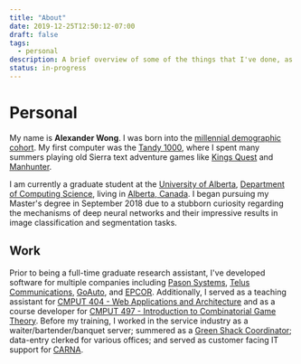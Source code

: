 ```yaml
---
title: "About"
date: 2019-12-25T12:50:12-07:00
draft: false
tags:
  - personal
description: A brief overview of some of the things that I've done, as well as my online presence.
status: in-progress
---
```


# Personal

My name is **Alexander Wong**.
I was born into the [millennial demographic cohort](https://en.wikipedia.org/wiki/Millennials).
My first computer was the [Tandy 1000](https://en.wikipedia.org/wiki/Tandy_1000), where I spent many summers playing old Sierra text adventure games like [Kings Quest](https://www.gog.com/game/kings_quest_1_2_3) and [Manhunter](https://www.mobygames.com/game/manhunter-new-york).

I am currently a graduate student at the [University of Alberta](https://www.ualberta.ca/), [Department of Computing Science](https://www.ualberta.ca/computing-science), living in [Alberta, Canada](https://www.alberta.ca/index.aspx).
I began pursuing my Master's degree in September 2018 due to a stubborn curiosity regarding the mechanisms of deep neural networks and their impressive results in image classification and segmentation tasks.

## Work

Prior to being a full-time graduate research assistant, I've developed software for multiple companies including [Pason Systems](https://www.pason.com/), [Telus Communications](https://www.telus.com/en/), [GoAuto](https://www.goauto.ca/), and [EPCOR](https://www.epcor.com/).
Additionally, I served as a teaching assistant for [CMPUT 404 - Web Applications and Architecture](https://www.ualberta.ca/computing-science/undergraduate-studies/course-directory/courses/web-applications-and-architecture) and as a course developer for [CMPUT 497 - Introduction to Combinatorial Game Theory](https://www.ualberta.ca/computing-science/undergraduate-studies/course-directory/courses/introduction-to-combinatorial-game-theory).
Before my training, I worked in the service industry as a waiter/bartender/banquet server; summered as a [Green Shack Coordinator](https://www.edmonton.ca/activities_parks_recreation/green-shacks.aspx); data-entry clerked for various offices; and served as customer facing IT support for [CARNA](https://nurses.ab.ca/).
